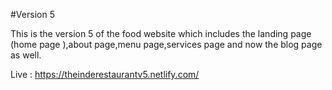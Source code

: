 #Version 5

This is the version 5 of the food website which includes the landing page (home page ),about page,menu page,services page and now the blog page as well.

Live : https://theinderestaurantv5.netlify.com/
